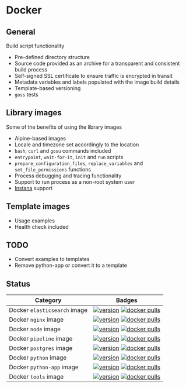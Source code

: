 # Docker

## General

Build script functionality

- Pre-defined directory structure
- Source code provided as an archive for a transparent and consistent build process
- Self-signed SSL certificate to ensure traffic is encrypted in transit
- Metadata variables and labels populated with the image build details
- Template-based versioning
- `goss` tests

## Library images

Some of the benefits of using the library images

- Alpine-based images
- Locale and timezone set accordingly to the location
- `bash`, `curl` and `gosu` commands included
- `entrypoint`, `wait-for-it`, `init` and `run` scripts
- `prepare_configuration_files`, `replace_variables` and `set_file_permissions` functions
- Process debugging and tracing functionality
- Support to run process as a non-root system user
- [Instana](https://www.instana.com/) support

## Template images

- Usage examples
- Health check included

## TODO

- Convert examples to templates
- Remove python-app or convert it to a template

## Status

| Category                     | Badges                                                                                                                                                                                                                                                              |
| ---------------------------- | ------------------------------------------------------------------------------------------------------------------------------------------------------------------------------------------------------------------------------------------------------------------- |
| Docker `elasticsearch` image | [![version](https://img.shields.io/docker/v/nhsd/elasticsearch?sort=semver)](https://hub.docker.com/r/nhsd/elasticsearch/tags)&nbsp;[![docker pulls](https://img.shields.io/docker/pulls/nhsd/elasticsearch)](https://hub.docker.com/r/nhsd/elasticsearch/) |
| Docker `nginx` image         | [![version](https://img.shields.io/docker/v/nhsd/nginx?sort=semver)](https://hub.docker.com/r/nhsd/nginx/tags)&nbsp;[![docker pulls](https://img.shields.io/docker/pulls/nhsd/nginx)](https://hub.docker.com/r/nhsd/nginx/)                                 |
| Docker `node` image          | [![version](https://img.shields.io/docker/v/nhsd/node?sort=semver)](https://hub.docker.com/r/nhsd/node/tags)&nbsp;[![docker pulls](https://img.shields.io/docker/pulls/nhsd/node)](https://hub.docker.com/r/nhsd/node/)                                     |
| Docker `pipeline` image      | [![version](https://img.shields.io/docker/v/nhsd/pipeline?sort=semver)](https://hub.docker.com/r/nhsd/pipeline/tags)&nbsp;[![docker pulls](https://img.shields.io/docker/pulls/nhsd/pipeline)](https://hub.docker.com/r/nhsd/pipeline/)                     |
| Docker `postgres` image      | [![version](https://img.shields.io/docker/v/nhsd/postgres?sort=semver)](https://hub.docker.com/r/nhsd/postgres/tags)&nbsp;[![docker pulls](https://img.shields.io/docker/pulls/nhsd/postgres)](https://hub.docker.com/r/nhsd/postgres/)                     |
| Docker `python` image        | [![version](https://img.shields.io/docker/v/nhsd/python?sort=semver)](https://hub.docker.com/r/nhsd/python/tags)&nbsp;[![docker pulls](https://img.shields.io/docker/pulls/nhsd/python)](https://hub.docker.com/r/nhsd/python/)                             |
| Docker `python-app` image    | [![version](https://img.shields.io/docker/v/nhsd/python-app?sort=semver)](https://hub.docker.com/r/nhsd/python-app/tags)&nbsp;[![docker pulls](https://img.shields.io/docker/pulls/nhsd/python-app)](https://hub.docker.com/r/nhsd/python-app/)             |
| Docker `tools` image         | [![version](https://img.shields.io/docker/v/nhsd/tools?sort=semver)](https://hub.docker.com/r/nhsd/tools/tags)&nbsp;[![docker pulls](https://img.shields.io/docker/pulls/nhsd/tools)](https://hub.docker.com/r/nhsd/tools/)                                 |
